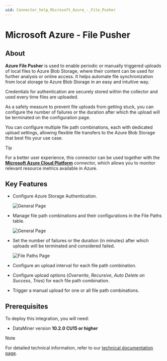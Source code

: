```yaml
---
uid: Connector_help_Microsoft_Azure_-_File_Pusher
---
```


# Microsoft Azure - File Pusher

## About

**Azure File Pusher** is used to enable periodic or manually triggered uploads of local files to Azure Blob Storage, where their content can be used for further analysis or online access. It helps automate file synchronization from local storage to Azure Blob Storage in an easy and intuitive way.

Credentials for authentication are securely stored within the collector and used every time files are uploaded.

As a safety measure to prevent file uploads from getting stuck, you can configure the number of failures or the duration after which the upload will be terminated on the configuration page.

You can configure multiple file path combinations, each with dedicated upload settings, allowing flexible file transfers to the Azure Blob Storage that best fits your use case.

> [!TIP]
> For a better user experience, this connector can be used together with the [**Microsoft Azure Cloud Platform**](xref:Connector_help_Microsoft_Azure) connector, which allows you to monitor relevant resource metrics available in Azure.

## Key Features

- Configure Azure Storage Authentication.

  ![General Page](~/connector/images/MicrosoftAzure_FilePusher_General_Page.png)

- Manage file path combinations and their configurations in the File Paths table.

  ![General Page](~/connector/images/MicrosoftAzure_FilePusher_Configuration_Page.png)

- Set the number of failures or the duration (in minutes) after which uploads will be terminated and considered failed.

  ![File Paths Page](~/connector/images/MicrosoftAzure_FilePusher_FilePaths_Page.png)

- Configure an upload interval for each file path combination.

- Configure upload options (*Overwrite*, *Recursive*, *Auto Delete on Success*, *Tries*) for each file path combination.

- Trigger a manual upload for one or all file path combinations.

## Prerequisites

To deploy this integration, you will need:

- DataMiner version **10.2.0 CU15 or higher**

> [!NOTE]
> For detailed technical information, refer to our [technical documentation page](xref:Connector_help_Microsoft_Azure_-_File_Pusher_Technical).
